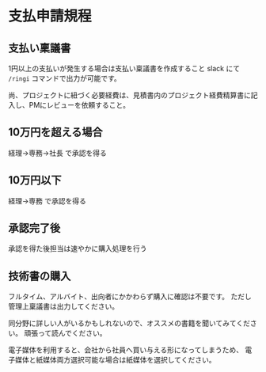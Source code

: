 # 支払申請規程
## 支払い稟議書

1円以上の支払いが発生する場合は支払い稟議書を作成すること
slack にて `/ringi` コマンドで出力が可能です。

尚、プロジェクトに紐づく必要経費は、見積書内のプロジェクト経費精算書に記入し、PMにレビューを依頼すること。

## 10万円を超える場合
経理→専務→社長 で承認を得る

## 10万円以下
経理→専務 で承認を得る

## 承認完了後

承認を得た後担当は速やかに購入処理を行う

## 技術書の購入

フルタイム、アルバイト、出向者にかかわらず購入に確認は不要です。
ただし管理上稟議書は出力してください。

同分野に詳しい人がいるかもしれないので、オススメの書籍を聞いてみてください。
頑張って読んでください。

電子媒体を利用すると、会社から社員へ買い与える形になってしまうため、
電子媒体と紙媒体両方選択可能な場合は紙媒体を選択してください。
